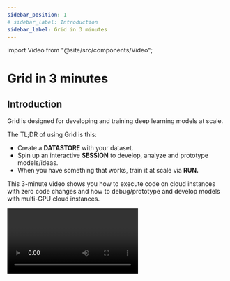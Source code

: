 ```yaml
---
sidebar_position: 1
# sidebar_label: Introduction
sidebar_label: Grid in 3 minutes
---
```


import Video from "@site/src/components/Video";

# Grid in 3 minutes

## **Introduction**

Grid is designed for developing and training deep learning models at scale.

The TL;DR of using Grid is this:

- Create a **DATASTORE** with your dataset.
- Spin up an interactive **SESSION** to develop, analyze and prototype models/ideas.
- When you have something that works, train it at scale via **RUN.**

This 3-minute video shows you how to execute code on cloud instances with zero code changes and how to debug/prototype and develop models with multi-GPU cloud instances.

<Video src="https://grid-docs.s3.us-east-2.amazonaws.com/intro_video_mp42.mp4" type="video/mp4" />

Here is a quick overview of:

[**Datastores**](products/add-data-to-grid-datastores/#datastores-scalable-datasets)

[**Sessions**](products/sessions/#sessions)

[**Runs**](products/runs/#runs)

## **Infrastructure is gone**

Grid allocates all the machines and GPUs you need on demand, so you only pay for what you need when you need it.

Grid lets you focus on your work, NOT on the infrastructure. Create an account <a href="https://platform.grid.ai">here</a> to get free credits and get started!

## Artifacts, logs, etc...

Grid handles all the other parts of developing and training at scale:

- Artifacts
- Logs
- Metrics
- etc...

Just run your files and watch the magic happen

## Experiment Managers

Grid works with the experiment manager of your choice!!🔥🔥

No need to change your code!

## Datastores: (Scalable datasets)

In Grid, we've introduced _Datastores_, high-performance, low-latency, versioned datasets.

![](/images/datastores/jobs.jpg)

The UI supports creating Datastores of &lt; 1 GB

<Video src="https://grid-docs.s3.us-east-2.amazonaws.com/datastore.mp4" type="video/mp4" />

Use the CLI for larger datastores

```bash
grid datastores create imagenet_folder --name imagenet
```

## Sessions (Interactive machines)

For prototyping/debugging/analyzing, sometimes you need a LIVE machine. We call these _Sessions_.

**Web UI: Starting a new session**

![](/images/sessions/session.jpg)

<Video src="https://grid-docs.s3.us-east-2.amazonaws.com/session_3.mp4" type="video/mp4" />

**CLI: Starting a new session**

```bash
# session with 2 M60 GPUs
grid session create --instance_type 2_m60_8gb
```

## **RUN (Sweep and train anything)**

RUN **any** public or private repository with Grid in 5 steps:

![](/images/runs/how-to-launch-experiments.jpg)

This 1-minute video shows how to RUN from the web app:
<Video src="https://grid-docs.s3.us-east-2.amazonaws.com/run.mp4" type="video/mp4" />

If you prefer to use the CLI simply replace python with grid run.

![](/images/runs/hello-cifar-command.png)

First, install Grid and login

```bash
pip install lightning-grid --upgrade
grid login
```

Now clone the repo and hit run!

```bash
# clone repo
git clone https://github.com/williamFalcon/hello
cd hello

# start the sweep
grid run hello.py --number "[1, 2]" --food_item "['pizza', 'pear']"
```

This command produces these equivalent calls automatically

```bash
python hello.py --number 1 --food_item 'pizza'
python hello.py --number 2 --food_item 'pizza'

python hello.py --number 1 --food_item 'pear'
python hello.py --number 2 --food_item 'pear'
```

## That's it!

We learned that:

- **RUN** executes scripts on cloud machines (and runs hyperparameter sweeps)
- **SESSION** starts an interactive machine with the CPU/GPUs of your choice
- **DATASTORE** is an optimized, low-latency auto-versioned dataset.
- Grid has a **Web app** and a **CLI** with similar functionality.

That's all you need to know about Grid!

## Next!

Now try our [first tutorial](/start-here/typical-workflow-web-user)
